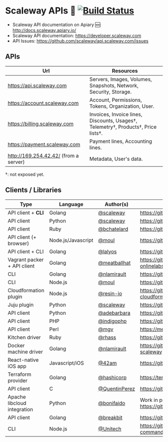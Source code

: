 # Scaleway APIs :pencil: [![Build Status](https://travis-ci.org/scaleway/api.scaleway.com.svg?branch=master)](https://travis-ci.org/scaleway/api.scaleway.com)

* Scaleway API documentation on Apiary :new:: http://docs.scaleway.apiary.io/
* Scaleway API documentation: https://developer.scaleway.com
* API Issues: https://github.com/scaleway/api.scaleway.com/issues

## APIs

Url                                   | Resources
--------------------------------------|--------------------------------------------------------------------
https://api.scaleway.com              | Servers, Images, Volumes, Snapshots, Network, Security, Storage.
https://account.scaleway.com          | Account, Permissions, Tokens, Organization, User.
https://billing.scaleway.com          | Invoices, Invoice lines, Discounts, Usages†, Telemetry†, Products†, Price lists†.
https://payment.scaleway.com          | Payment lines, Accounting lines.
http://169.254.42.42/ (from a server) | Metadata, User's data.

†: not exposed yet.

## Clients / Libraries

Type                        |  Language          | Author(s)                                        | URL
----------------------------|--------------------|--------------------------------------------------|---------------
API client + **CLI**        | Golang             | [@scaleway](https://github.com/scaleway)         | https://github.com/scaleway/scaleway-cli
API client                  | Python             | [@scaleway](https://github.com/scaleway)         | https://github.com/scaleway/python-scaleway
API client                  | Ruby               | [@bchatelard](https://github.com/bchatelard)     | https://github.com/bchatelard/scaleway-ruby
API client (+ browser)      | Node.js/Javascript | [@moul](https://github.com/moul)                 | https://github.com/moul/node-scaleway
API client + CLI            | Golang             | [@lalyos](https://github.com/lalyos)             | https://github.com/lalyos/onlabs
Vagrant packer + API client | Golang             | [@meatballhat](https://github.com/meatballhat)   | https://github.com/meatballhat/packer-builder-onlinelabs/
CLI                         | Golang             | [@nlamirault](https://github.com/nlamirault)     | https://github.com/nlamirault/go-scaleway
CLI                         | Node.js            | [@moul](https://github.com/moul)                 | https://github.com/moul/scaleway-cli-node
Cloudformation plugin       | Node.js            | [@resin-io](https://github.com/resin-io)         | https://github.com/resin-io/onlinelabs-cloudformation
Juju plugin                 | Python             | [@scaleway](https://github.com/scaleway)         | https://github.com/scaleway/juju-scaleway
API client                  | Python             | [@adebarbara](https://github.com/adebarbara)     | https://github.com/adebarbara/olpy
API client                  | PHP                | [@indigophp](https://github.com/indigophp)       | https://github.com/indigophp/scaleway
API client                  | Perl               | [@mgv](https://github.com/mgv)                   | https://metacpan.org/pod/WebService::Scaleway
Kitchen driver              | Ruby               | [@rhass](https://github.com/rhass)               | https://github.com/rhass/kitchen-scaleway
Docker machine driver       | Golang             | [@nlamirault](https://github.com/nlamirault)     | https://github.com/nlamirault/docker-machine-scaleway
React-native iOS app        | Javascript/iOS     | [@42am](https://github.com/42am)                 | https://github.com/42am/scaleway-ios
Terraform provider          | Golang             | [@hashicorp](https://github.com/hashicorp)       | https://terraform.io/docs/providers/scaleway/
API client                  | C                  | [@QuentinPerez](https://github.com/QuentinPerez) | https://github.com/QuentinPerez/C-Scaleway
Apache libcloud integration | Python             | [@bonifaido](https://github.com/bonifaido)       | Work in progree at: https://github.com/apache/libcloud/pull/777
API client                  | Golang             | [@breakbit](https://github.com/breakbit)         | https://github.com/breakbit/scaleway
CLI                         | Node.js            | [@Unitech](https://github.com/Unitech)           | https://github.com/Unitech/scaleway-commander
